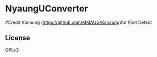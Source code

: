 # NyaungUConverter

#Credit Kanaung (https://github.com/MMAUG/Kanaung)for Font Detect
## License
GPLv3